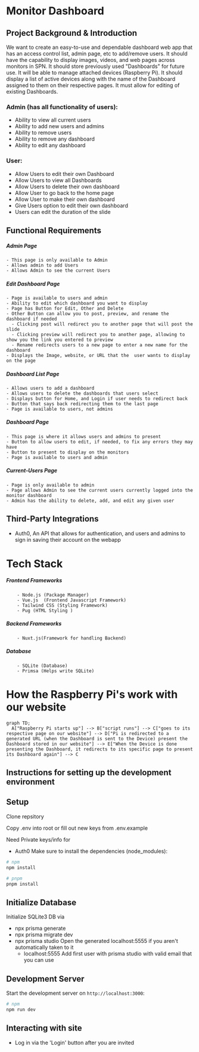 # Monitor Dashboard


## Project Background & Introduction
We want to create an easy-to-use and dependable dashboard web app that has an access control list, admin page, etc to add/remove users. It should have the capability to display images, videos, and web pages across monitors in SPN. It should store previously used "Dashboards" for future use. It will be able to manage attached devices (Raspberry Pi). It should display a list of active devices along with the name of the Dashboard assigned to them on their respective pages. It must allow for editing of existing Dashboards.

### Admin (has all functionality of users):
  
  - Ability to view all current users
  - Ability to add new users and admins
  - Ability to remove users
  - Ability to remove any dashboard
  - Ability to edit any dashboard                                         

### User:
  - Allow Users to edit their own Dashboard
  - Allow Users to view all Dashboards
  - Allow Users to delete their own dashboard
  - Allow User to go back to the home page
  - Allow User to make their own dashboard
  - Give Users option to edit their own dashboard
  - Users can edit the duration of the slide
  
## Functional Requirements

  ##### Admin Page
    - This page is only available to Admin
    - Allows admin to add Users
    - Allows Admin to see the current Users

  ##### Edit Dashboard Page
    - Page is available to users and admin
    - Ability to edit which dashboard you want to display
    - Page has Button for Edit, Other and Delete
    - Other Button can allow you to post, preview, and rename the dashboard if needed
      - Clicking post will redirect you to another page that will post the slide
      - Clicking preview will redirect you to another page, allowing to show you the link you entered to preview
      - Rename redirects users to a new page to enter a new name for the dashboard
    - Displays the Image, website, or URL that the  user wants to display on the page

  ##### Dashboard List Page
    - Allows users to add a dashboard
    - Allows users to delete the dashboards that users select
    - Displays button for Home, and Login if user needs to redirect back
    - Button that says back redirecting them to the last page
    - Page is available to users, not admins
    
  ##### Dashboard Page
    - This page is where it allows users and admins to present
    - Button to allow users to edit, if needed, to fix any errors they may have
    - Button to present to display on the monitors
    - Page is available to users and admin

  ##### Current-Users Page
    - Page is only available to admin
    - Page allows Admin to see the current users currently logged into the monitor dashboard
    - Admin has the ability to delete, add, and edit any given user


## Third-Party Integrations
  - Auth0, An API that allows for authentication, and users and admins to sign in saving their account on the webapp

# Tech Stack

  ##### Frontend Frameworks
        - Node.js (Package Manager)
        - Vue.js  (Frontend Javascript Framework)
        - Tailwind CSS (Styling Framework)
        - Pug (HTML Styling )
  ##### Backend Frameworks
        - Nuxt.js(Framework for handling Backend)
  ##### Database
        - SQLite (Database)
        - Primsa (Helps write SQLite)
        
# How the Raspberry Pi's work with our website
```mermaid
graph TD;
  A["Raspberry Pi starts up"] --> B["script runs"] --> C["goes to its respective page on our website"] --> D["Pi is redirected to a generated URL (when the Dashboard is sent to the Device) present the Dashboard stored in our website"] --> E["When the Device is done presenting the Dashboard, it redirects to its specific page to present its Dashboard again"] --> C
```

## Instructions for setting up the development environment

## Setup
Clone repsitory

Copy .env into root or fill out new keys from .env.example

Need Private keys/info for
  - Auth0
Make sure to install the dependencies (node_modules):

```bash
# npm
npm install

# pnpm
pnpm install
```
## Initialize Database

Initialize SQLite3 DB via

- npx prisma generate
- npx prisma migrate dev
- npx prisma studio
Open the generated localhost:5555 if you aren't automatically taken to it
  - localhost:5555
Add first user with prisma studio with valid email that you can use

## Development Server
Start the development server on `http://localhost:3000`:
```bash
# npm
npm run dev
```
## Interacting with site
  - Log in via the 'Login' button after you are invited
